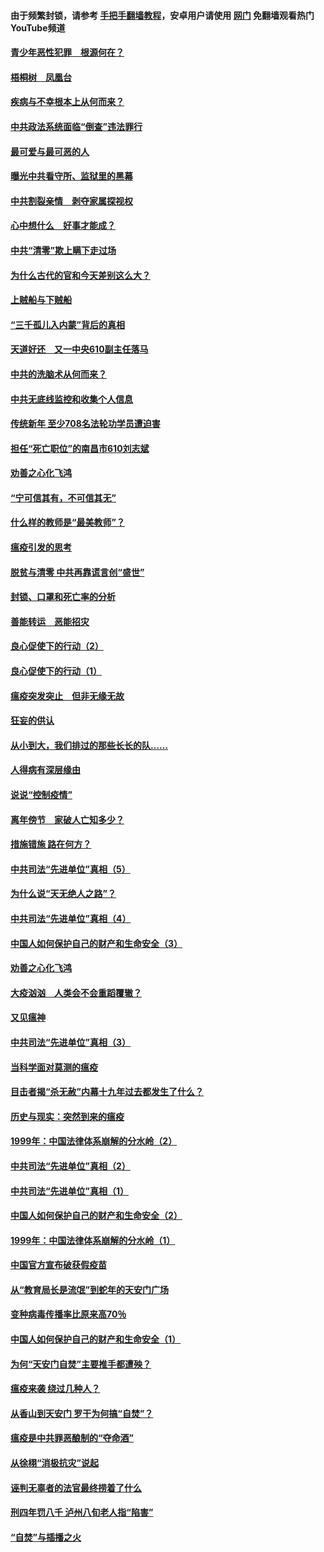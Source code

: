 #### 由于频繁封锁，请参考 [手把手翻墙教程](https://github.com/gfw-breaker/guides/wiki/)，安卓用户请使用 [网门](https://github.com/gfw-breaker/nogfw/blob/master/dl.md?t=03280901) 免翻墙观看热门YouTube频道 

#### [青少年恶性犯罪　根源何在？](../pages/19/422449.md?t=03280901) 

#### [梧桐树　凤凰台](../pages/19/422442.md?t=03280901) 

#### [疾病与不幸根本上从何而来？](../pages/19/422438.md?t=03280901) 

#### [中共政法系统面临“倒查”违法罪行](../pages/19/422497.md?t=03280901) 

#### [最可爱与最可恶的人](../pages/19/422448.md?t=03280901) 

#### [曝光中共看守所、监狱里的黑幕](../pages/19/422390.md?t=03280901) 

#### [中共割裂亲情　剥夺家属探视权](../pages/19/422364.md?t=03280901) 

#### [心中想什么　好事才能成？](../pages/19/422318.md?t=03280901) 

#### [中共“清零”欺上瞒下走过场](../pages/19/422306.md?t=03280901) 

#### [为什么古代的官和今天差别这么大？](../pages/19/422228.md?t=03280901) 

#### [上贼船与下贼船](../pages/19/422276.md?t=03280901) 

#### [“三千孤儿入内蒙”背后的真相](../pages/19/422229.md?t=03280901) 

#### [天道好还　又一中央610副主任落马](../pages/19/422155.md?t=03280901) 

#### [中共的洗脑术从何而来？](../pages/19/422154.md?t=03280901) 

#### [中共无底线监控和收集个人信息](../pages/19/422039.md?t=03280901) 

#### [传统新年 至少708名法轮功学员遭迫害](../pages/19/421946.md?t=03280901) 

#### [担任“死亡职位”的南昌市610刘志斌](../pages/19/421957.md?t=03280901) 

#### [劝善之心化飞鸿](../pages/19/421164.md?t=03280901) 

#### [“宁可信其有，不可信其无”](../pages/19/421691.md?t=03280901) 

#### [什么样的教师是“最美教师”？](../pages/19/421755.md?t=03280901) 

#### [瘟疫引发的思考](../pages/19/421594.md?t=03280901) 

#### [脱贫与清零 中共再靠谎言创“盛世”](../pages/19/421590.md?t=03280901) 

#### [封锁、口罩和死亡率的分析](../pages/19/421495.md?t=03280901) 

#### [善能转运　恶能招灾](../pages/19/421334.md?t=03280901) 

#### [良心促使下的行动（2）](../pages/19/421361.md?t=03280901) 

#### [良心促使下的行动（1）](../pages/19/421302.md?t=03280901) 

#### [瘟疫突发突止　但非无缘无故](../pages/19/421281.md?t=03280901) 

#### [狂妄的供认](../pages/19/421199.md?t=03280901) 

#### [从小到大，我们排过的那些长长的队……](../pages/19/421243.md?t=03280901) 

#### [人得病有深层缘由](../pages/19/420864.md?t=03280901) 

#### [说说“控制疫情”](../pages/19/420831.md?t=03280901) 

#### [离年傍节　家破人亡知多少？](../pages/19/420563.md?t=03280901) 

#### [措施错施  路在何方？](../pages/19/420076.md?t=03280901) 

#### [中共司法“先进单位”真相（5）](../pages/19/419453.md?t=03280901) 

#### [为什么说“天无绝人之路”？](../pages/19/419618.md?t=03280901) 

#### [中共司法“先进单位”真相（4）](../pages/19/419452.md?t=03280901) 

#### [中国人如何保护自己的财产和生命安全（3）](../pages/19/419405.md?t=03280901) 

#### [劝善之心化飞鸿](../pages/19/418758.md?t=03280901) 

#### [大疫汹汹　人类会不会重蹈覆辙？](../pages/19/419691.md?t=03280901) 

#### [又见瘟神](../pages/19/419225.md?t=03280901) 

#### [中共司法“先进单位”真相（3）](../pages/19/419451.md?t=03280901) 

#### [当科学面对莫测的瘟疫](../pages/19/419625.md?t=03280901) 

#### [目击者揭“杀无赦”内幕十九年过去都发生了什么？](../pages/19/419617.md?t=03280901) 

#### [历史与现实：突然到来的瘟疫](../pages/19/419619.md?t=03280901) 

#### [1999年：中国法律体系崩解的分水岭（2）](../pages/19/419455.md?t=03280901) 

#### [中共司法“先进单位”真相（2）](../pages/19/419450.md?t=03280901) 

#### [中共司法“先进单位”真相（1）](../pages/19/419449.md?t=03280901) 

#### [中国人如何保护自己的财产和生命安全（2）](../pages/19/419404.md?t=03280901) 

#### [1999年：中国法律体系崩解的分水岭（1）](../pages/19/419454.md?t=03280901) 

#### [中国官方宣布破获假疫苗](../pages/19/419504.md?t=03280901) 

#### [从“教育局长是流氓”到蛇年的天安门广场](../pages/19/419470.md?t=03280901) 

#### [变种病毒传播率比原来高70％](../pages/19/419456.md?t=03280901) 

#### [中国人如何保护自己的财产和生命安全（1）](../pages/19/419403.md?t=03280901) 

#### [为何“天安门自焚”主要推手都遭殃？](../pages/19/419348.md?t=03280901) 

#### [瘟疫来袭 绕过几种人？](../pages/19/419349.md?t=03280901) 

#### [从香山到天安门 罗干为何搞“自焚”？](../pages/19/419270.md?t=03280901) 

#### [瘟疫是中共罪恶酿制的“夺命酒”](../pages/19/419223.md?t=03280901) 

#### [从徐栩“消极抗灾”说起](../pages/19/419224.md?t=03280901) 

#### [诬判无辜者的法官最终捞着了什么](../pages/19/419268.md?t=03280901) 

#### [刑四年罚八千 泸州八旬老人指“陷害”](../pages/19/419232.md?t=03280901) 

#### [“自焚”与插播之火](../pages/19/419226.md?t=03280901) 

